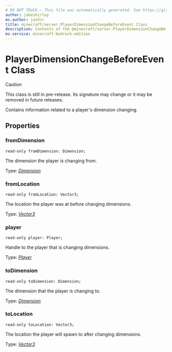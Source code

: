 ```yaml
---
# DO NOT TOUCH — This file was automatically generated. See https://github.com/mojang/minecraftapidocsgenerator to modify descriptions, examples, etc.
author: jakeshirley
ms.author: jashir
title: minecraft/server.PlayerDimensionChangeBeforeEvent Class
description: Contents of the @minecraft/server.PlayerDimensionChangeBeforeEvent class.
ms.service: minecraft-bedrock-edition
---
```

# PlayerDimensionChangeBeforeEvent Class

> [!CAUTION]
> This class is still in pre-release.  Its signature may change or it may be removed in future releases.

Contains information related to a player's dimension changing.

## Properties

### **fromDimension**
`read-only fromDimension: Dimension;`

The dimension the player is changing from.

Type: [*Dimension*](Dimension.md)

### **fromLocation**
`read-only fromLocation: Vector3;`

The location the player was at before changing dimensions.

Type: [*Vector3*](Vector3.md)

### **player**
`read-only player: Player;`

Handle to the player that is changing dimensions.

Type: [*Player*](Player.md)

### **toDimension**
`read-only toDimension: Dimension;`

The dimension that the player is changing to.

Type: [*Dimension*](Dimension.md)

### **toLocation**
`read-only toLocation: Vector3;`

The location the player will spawn to after changing dimensions.

Type: [*Vector3*](Vector3.md)
